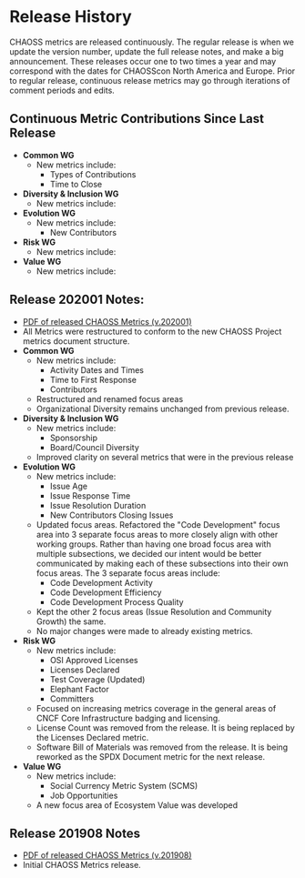 # Release History
CHAOSS metrics are released continuously. The regular release is when we update the version number, update the full release notes, and make a big announcement. These releases occur one to two times a year and may correspond with the dates for CHAOSScon North America and Europe. Prior to regular release, continuous release metrics may go through iterations of comment periods and edits.

## Continuous Metric Contributions Since Last Release
- **Common WG**
  * New metrics include:
    - Types of Contributions
    - Time to Close
- **Diversity & Inclusion WG**
  * New metrics include:
- **Evolution WG**
  * New metrics include:
    - New Contributors
- **Risk WG**
  * New metrics include:
- **Value WG**
  * New metrics include:

## Release 202001 Notes:
- [PDF of released CHAOSS Metrics (v.202001)](https://chaoss.github.io/website/release/202001/CHAOSS-Metrics-Release-202001.pdf)
- All Metrics were restructured to conform to the new CHAOSS Project metrics document structure.
- **Common WG**
  * New metrics include:
    - Activity Dates and Times
    - Time to First Response
    -	Contributors
  * Restructured and renamed focus areas
  * Organizational Diversity remains unchanged from previous release.
- **Diversity & Inclusion WG**
  * New metrics include:
    - Sponsorship
    - Board/Council Diversity
  * Improved clarity on several metrics that were in the previous release
- **Evolution WG**
  * New metrics include:
    - Issue Age
    -	Issue Response Time
    -	Issue Resolution Duration
    -	New Contributors Closing Issues
  *	Updated focus areas.
    Refactored the "Code Development" focus area into 3 separate focus areas to more closely align with other working groups. Rather than having one broad focus area with multiple subsections, we decided our intent would be better communicated by making each of these subsections into their own focus areas.
    The 3 separate focus areas include:
      - Code Development Activity
      - Code Development Efficiency
      - Code Development Process Quality
  * Kept the other 2 focus areas (Issue Resolution and Community Growth) the same.
  * No major changes were made to already existing metrics.
- **Risk WG**
  * New metrics include:
    - OSI Approved Licenses
    -	Licenses Declared
    -	Test Coverage (Updated)
    -	Elephant Factor
    -	Committers
  * Focused on increasing metrics coverage in the general areas of CNCF Core Infrastructure badging and licensing.
  * License Count was removed from the release. It is being replaced by the Licenses Declared metric.
  * Software Bill of Materials was removed from the release. It is being reworked as the SPDX Document metric for the next release.
- **Value WG**
  * New metrics include:
    - Social Currency Metric System (SCMS)
    - Job Opportunities
  * A new focus area of Ecosystem Value was developed

## Release 201908 Notes
- [PDF of released CHAOSS Metrics (v.201908)](https://chaoss.github.io/website/release/201908/CHAOSS-Metrics-Release-201908.pdf)
- Initial CHAOSS Metrics release.
